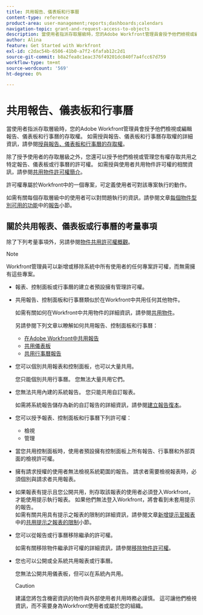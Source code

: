 ```yaml
---
title: 共用報告、儀表板和行事曆
content-type: reference
product-area: user-management;reports;dashboards;calendars
navigation-topic: grant-and-request-access-to-objects
description: 當使用者指派存取層級時，您的Adobe Workfront管理員會授予他們檢視或編輯報告、儀表板和行事曆的存取權。 如需授與報表、控制面板和行事曆存取權的詳細資訊，請參閱授與報表、控制面板和行事曆的存取權。
author: Alina
feature: Get Started with Workfront
exl-id: c2dac54b-6506-41b0-a7f2-6fafab12c2d1
source-git-commit: b8a2fea8c1eac376f49201dc840f7a4fcc67d759
workflow-type: tm+mt
source-wordcount: '569'
ht-degree: 0%

---
```


# 共用報告、儀表板和行事曆

當使用者指派存取層級時，您的Adobe Workfront管理員會授予他們檢視或編輯報告、儀表板和行事曆的存取權。 如需授與報告、儀表板和行事曆存取權的詳細資訊，請參閱[授與報告、儀表板和行事曆的存取權](../../administration-and-setup/add-users/configure-and-grant-access/grant-access-reports-dashboards-calendars.md)。

除了授予使用者的存取層級之外，您還可以授予他們檢視或管理您有權存取共用之特定報告、儀表板或行事曆的許可權。 如需授與使用者共用物件許可權的相關資訊，請參閱[共用物件許可權簡介](../../workfront-basics/grant-and-request-access-to-objects/sharing-permissions-on-objects-overview.md)。

許可權專屬於Workfront中的一個專案，可定義使用者可對該專案執行的動作。

如需有關每個存取層級中的使用者可以對問題執行的資訊，請參閱文章[每個物件型別可用的功能](../../administration-and-setup/add-users/access-levels-and-object-permissions/functionality-available-for-each-object-type.md)中的[報告](../../administration-and-setup/add-users/access-levels-and-object-permissions/functionality-available-for-each-object-type.md#reports)小節。

## 關於共用報表、儀表板或行事曆的考量事項

除了下列考量事項外，另請參閱[物件共用許可權概觀](../../workfront-basics/grant-and-request-access-to-objects/sharing-permissions-on-objects-overview.md)。

>[!NOTE]
>
>Workfront管理員可以新增或移除系統中所有使用者的任何專案許可權，而無需擁有這些專案。

* 報表、控制面板或行事曆的建立者預設擁有管理許可權。
* 共用報告、控制面板和行事曆類似於在Workfront中共用任何其他物件。

  如需有關如何在Workfront中共用物件的詳細資訊，請參閱[共用物件](../../workfront-basics/grant-and-request-access-to-objects/share-an-object.md)。

  另請參閱下列文章以瞭解如何共用報告、控制面板和行事曆：

   * [在Adobe Workfront中共用報告](../../reports-and-dashboards/reports/creating-and-managing-reports/share-report.md)
   * [共用儀表板](../../reports-and-dashboards/dashboards/creating-and-managing-dashboards/share-dashboard.md)
   * [共用行事曆報告](../../reports-and-dashboards/reports/calendars/share-a-calendar-report.md)

* 您可以個別共用報表和控制面板，也可以大量共用。

  您只能個別共用行事曆。 您無法大量共用它們。

* 您無法共用內建的系統報告。 您只能共用自訂報表。

  如需將系統報告儲存為新的自訂報告的詳細資訊，請參閱[建立報告復本](../../reports-and-dashboards/reports/creating-and-managing-reports/create-copy-report.md)。

* 您可以授予報表、控制面板和行事曆下列許可權：

   * 檢視
   * 管理

* 當您共用控制面板時，使用者預設擁有控制面板上所有報告、行事曆和外部頁面的檢視許可權。
* 擁有請求授權的使用者無法檢視系統範圍的報告。 請求者需要檢視報表時，必須個別與請求者共用報表。
* 如果報表有提示且您公開共用，則存取該報表的使用者必須登入Workfront，才能使用提示執行報表。 如果他們無法登入Workfront，將會看到未套用提示的報告。\
  如需有關共用具有提示之報表的限制的詳細資訊，請參閱文章[新增提示至報表](../../reports-and-dashboards/reports/creating-and-managing-reports/add-prompt-report.md)中的[共用提示之報表的限制](../../reports-and-dashboards/reports/creating-and-managing-reports/add-prompt-report.md#limitations-of-running-public-prompted-reports)小節。

* 您可以從報告或行事曆移除繼承的許可權。

  如需有關移除物件繼承許可權的詳細資訊，請參閱[移除物件許可權](../../workfront-basics/grant-and-request-access-to-objects/remove-permissions-from-objects.md)。

* 您也可以公開或全系統共用報表或行事曆。

  您無法公開共用儀表板，但可以在系統內共用。

  >[!CAUTION]
  >
  >建議您將包含機密資訊的物件與外部使用者共用時務必謹慎。 這可讓他們檢視資訊，而不需要身為Workfront使用者或屬於您的組織。
